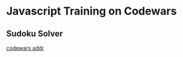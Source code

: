 # Javascript Training on Codewars

## Sudoku Solver
[codewars addr](https://www.codewars.com/kata/5296bc77afba8baa690002d7)
